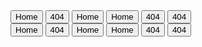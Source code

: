 <div id="full">
  <button class="home" @click="goHome">Home</button>
  <button class="not-found" @click="go404">404</button>
  <button class="home-with-query" @click="goHomeWithQuery">Home</button>
  <button class="home-with-query-and-hash" @click="goHomeWithQueryAndHash">Home</button>
  <button class="not-found-with-hash" @click="go404WithHash">404</button>
  <button class="not-found-with-hash-and-query" @click="go404WithHashAndQuery">404</button>
</div>

<div id="clean">
  <button class="home" @click="goHome">Home</button>
  <button class="not-found" @click="go404">404</button>
  <button class="home-with-query" @click="goHomeWithQuery">Home</button>
  <button class="home-with-query-and-hash" @click="goHomeWithQueryAndHash">Home</button>
  <button class="not-found-with-hash" @click="go404WithHash">404</button>
  <button class="not-found-with-hash-and-query" @click="go404WithHashAndQuery">404</button>
</div>

<script setup lang="ts">
import { useRouter } from 'vuepress/client';

const router = useRouter();

const goHome = (event) => {
  if (event.currentTarget.parentElement.id === 'full') {
    router.push('/index.html');
  } else {
    router.push('/');
  }
}

const go404 = (event) => {
  if (event.currentTarget.parentElement.id === 'full') {
    router.push('/404.html');
  } else {
    router.push('/404');
  }
}

const goHomeWithQuery = (event) => {
  if (event.currentTarget.parentElement.id === 'full') {
    router.push('/index.html?home=true');
  } else {
    router.push('/?home=true');
  }
}

const goHomeWithQueryAndHash = (event) => {
  if (event.currentTarget.parentElement.id === 'full') {
    router.push('/index.html?home=true#home');
  } else {
    router.push('/?home=true#home');
  }
}

const go404WithHash = (event) => {
  if (event.currentTarget.parentElement.id === 'full') {
    router.push('/404.html#404');
  } else {
    router.push('/404#404');
  }
}

const go404WithHashAndQuery = (event) => {
  if (event.currentTarget.parentElement.id === 'full') {
    router.push('/404.html#404?notFound=true');
  } else {
    router.push('/404#404?notFound=true');
  }
}
</script>
